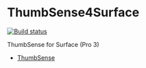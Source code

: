 # ThumbSense4Surface
[![Build status](https://ci.appveyor.com/api/projects/status/rbpuipm4q317qa1c?svg=true)](https://ci.appveyor.com/project/mayuki/thumbsense4surface)

ThumbSense for Surface (Pro 3)

- [ThumbSense](https://www.sonycsl.co.jp/person/rekimoto/tsense/)
